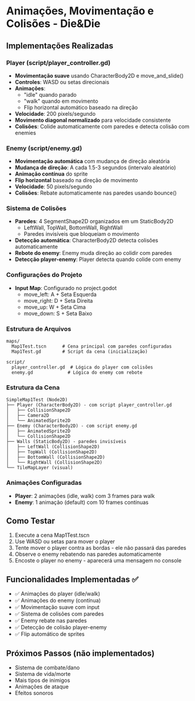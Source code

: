 # Animações, Movimentação e Colisões - Die&Die

## Implementações Realizadas

### Player (script/player_controller.gd)
- **Movimentação suave** usando CharacterBody2D e move_and_slide()
- **Controles**: WASD ou setas direcionais
- **Animações**: 
  - "idle" quando parado
  - "walk" quando em movimento
  - Flip horizontal automático baseado na direção
- **Velocidade**: 200 pixels/segundo
- **Movimento diagonal normalizado** para velocidade consistente
- **Colisões**: Colide automaticamente com paredes e detecta colisão com enemies

### Enemy (script/enemy.gd)
- **Movimentação automática** com mudança de direção aleatória
- **Mudança de direção**: A cada 1.5-3 segundos (intervalo aleatório)
- **Animação contínua** do sprite
- **Flip horizontal** baseado na direção de movimento
- **Velocidade**: 50 pixels/segundo
- **Colisões**: Rebate automaticamente nas paredes usando bounce()

### Sistema de Colisões
- **Paredes**: 4 SegmentShape2D organizados em um StaticBody2D
  - LeftWall, TopWall, BottomWall, RightWall
  - Paredes invisíveis que bloqueiam o movimento
- **Detecção automática**: CharacterBody2D detecta colisões automaticamente
- **Rebote do enemy**: Enemy muda direção ao colidir com paredes
- **Detecção player-enemy**: Player detecta quando colide com enemy

### Configurações do Projeto
- **Input Map**: Configurado no project.godot
  - move_left: A + Seta Esquerda
  - move_right: D + Seta Direita  
  - move_up: W + Seta Cima
  - move_down: S + Seta Baixo

### Estrutura de Arquivos
```
maps/
  Map1Test.tscn      # Cena principal com paredes configuradas
  Map1Test.gd        # Script da cena (inicialização)

script/
  player_controller.gd  # Lógica do player com colisões
  enemy.gd             # Lógica do enemy com rebote
```

### Estrutura da Cena
```
SimpleMap1Test (Node2D)
├── Player (CharacterBody2D) - com script player_controller.gd
│   ├── CollisionShape2D
│   ├── Camera2D
│   └── AnimatedSprite2D
├── Enemy (CharacterBody2D) - com script enemy.gd
│   ├── AnimatedSprite2D
│   └── CollisionShape2D
├── Walls (StaticBody2D) - paredes invisíveis
│   ├── LeftWall (CollisionShape2D)
│   ├── TopWall (CollisionShape2D)
│   ├── BottomWall (CollisionShape2D)
│   └── RightWall (CollisionShape2D)
└── TileMapLayer (visual)
```

### Animações Configuradas
- **Player**: 2 animações (idle, walk) com 3 frames para walk
- **Enemy**: 1 animação (default) com 10 frames contínuas

## Como Testar
1. Execute a cena Map1Test.tscn
2. Use WASD ou setas para mover o player
3. Tente mover o player contra as bordas - ele não passará das paredes
4. Observe o enemy rebatendo nas paredes automaticamente
5. Encoste o player no enemy - aparecerá uma mensagem no console

## Funcionalidades Implementadas ✅
- ✅ Animações do player (idle/walk)
- ✅ Animações do enemy (contínua)
- ✅ Movimentação suave com input
- ✅ Sistema de colisões com paredes
- ✅ Enemy rebate nas paredes
- ✅ Detecção de colisão player-enemy
- ✅ Flip automático de sprites

## Próximos Passos (não implementados)
- Sistema de combate/dano
- Sistema de vida/morte
- Mais tipos de inimigos
- Animações de ataque
- Efeitos sonoros
